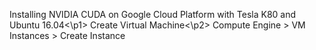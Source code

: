 <p1>Installing NVIDIA CUDA on Google Cloud Platform with Tesla K80 and Ubuntu 16.04<\p1>
<p2>Create Virtual Machine<\p2>
Compute Engine > VM Instances > Create Instance
